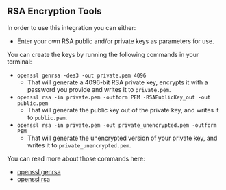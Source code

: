 ## RSA Encryption Tools
In order to use this integration you can either:
- Enter your own RSA public and/or private keys as parameters for use.

You can create the keys by running the following commands in your terminal:
- `openssl genrsa -des3 -out private.pem 4096`
    - That will generate a 4096-bit RSA private key, encrypts it with a password you provide and writes it to `private.pem`.
- `openssl rsa -in private.pem -outform PEM -RSAPublicKey_out -out public.pem`
    - That will generate the public key out of the private key, and writes it to `public.pem`.
- `openssl rsa -in private.pem -out private_unencrypted.pem -outform PEM`
    - That will generate the unencrypted version of your private key, and writes it to `private_unencrypted.pem`.

You can read more about those commands here:
- [openssl genrsa](https://www.openssl.org/docs/man1.1.1/man1/openssl-genrsa.html)
- [openssl rsa](https://www.openssl.org/docs/man1.1.1/man1/openssl-rsa.html)
